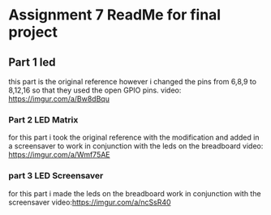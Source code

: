 # Assignment 7 ReadMe for final project 


## Part 1 led 
this part is the original reference however i changed the pins from 6,8,9 to 8,12,16 so that they used the open GPIO pins.
video: https://imgur.com/a/Bw8dBqu

### Part 2 LED Matrix
for this part i took the original reference with the modification and added in a screensaver to work in conjunction with the leds on the breadboard
video:  https://imgur.com/a/Wmf75AE

### part 3 LED Screensaver 
for this part i made the leds on the breadboard work in conjunction with the screensaver 
video:https://imgur.com/a/ncSsR40
